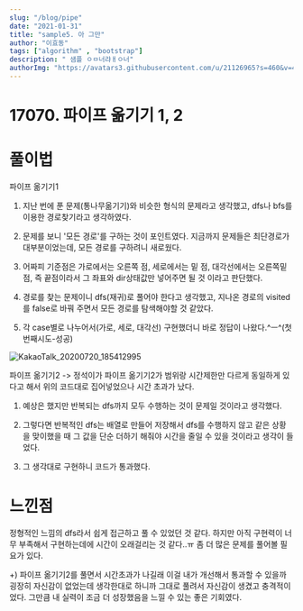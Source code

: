 ```yaml
---
slug: "/blog/pipe"
date: "2021-01-31"
title: "sample5. 아 그만"
author: "이효동"
tags: ["algorithm" , "bootstrap"]
description: " 샘플 ㅇㅁ너랴ㅐㅇ너"
authorImg: "https://avatars3.githubusercontent.com/u/21126965?s=460&v=4"
---
```


# 17070. 파이프 옮기기 1, 2

# 풀이법

파이프 옮기기1

1) 지난 번에 푼 문제(통나무옮기기)와 비슷한 형식의 문제라고 생각했고, dfs나 bfs를 이용한 경로찾기라고 생각하였다.

2) 문제를 보니 '모든 경로'를 구하는 것이 포인트였다. 지금까지 문제들은 최단경로가 대부분이었는데, 모든 경로를 구하려니 새로웠다.

3) 어짜피 기준점은 가로에서는 오른쪽 점, 세로에서는 밑 점, 대각선에서는 오른쪽밑점, 즉 끝점이라서 그 좌표와 dir상태값만 넣어주면 될 것 이라고 판단했다.

4) 경로를 찾는 문제이니 dfs(재귀)로 풀어야 한다고 생각했고, 지나온 경로의 visited를 false로 바꿔 주면서 모든 경로를 탐색해야할 것 같았다.

5) 각 case별로 나누어서(가로, 세로, 대각선) 구현했더니 바로 정답이 나왔다.^ㅡ^(첫번째시도-성공)

![KakaoTalk_20200720_185412995](https://user-images.githubusercontent.com/54053016/87925313-0fbd9800-cabb-11ea-8288-cae53e550609.jpg)


파이프 옮기기2
-> 정석이가 파이프 옮기기2가 범위랑 시간제한만 다르게 동일하게 있다고 해서 위의 코드대로 집어넣었으나 시간 초과가 났다.

1) 예상은 했지만 반복되는 dfs까지 모두 수행하는 것이 문제일 것이라고 생각했다.

2) 그렇다면 반복적인 dfs는 배열로 만들어 저장해서 dfs를 수행하지 않고 같은 상황을 맞이했을 때 그 값을 단순 더하기 해줘야 시간을 줄일 수 있을 것이라고 생각이 들었다.

3) 그 생각대로 구현하니 코드가 통과했다.

# 느낀점

정형적인 느낌의 dfs라서 쉽게 접근하고 풀 수 있었던 것 같다. 하지만 아직 구현력이 너무 부족해서 구현하는데에 시간이 오래걸리는 것 같다..ㅠ 좀 더 많은 문제를 풀어볼 필요가 있다.

  +) 파이프 옮기기2를 풀면서 시간초과가 나길래 이걸 내가 개선해서 통과할 수 있을까 굉장히 자신감이 없었는데 생각한대로 하니까 그대로 풀려서 자신감이 생겼고 충격적이었다. 그만큼 내 실력이 조금 더 성장했음을 느낄 수 있는 좋은 기회였다.

